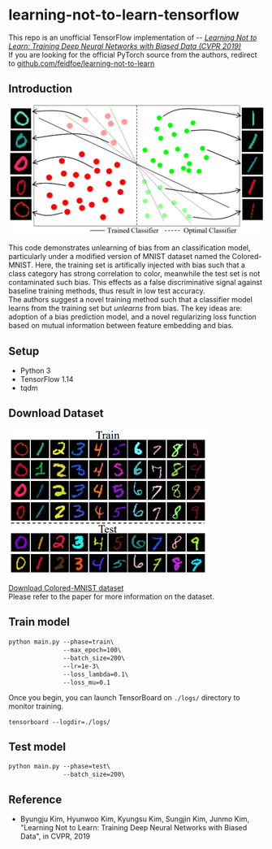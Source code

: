 # learning-not-to-learn-tensorflow

This repo is an unofficial TensorFlow implementation of -- [*Learning Not to Learn: 
Training Deep Neural Networks with Biased Data (CVPR 2019)*](https://arxiv.org/abs/1812.10352)  
If you are looking for the official PyTorch source from the authors, redirect to [github.com/feidfoe/learning-not-to-learn](https://github.com/feidfoe/learning-not-to-learn)

## Introduction

![learning-not-to-learn-figure](./figure1.png)

This code demonstrates unlearning of bias from an classification model, particularly under a modified version of MNIST dataset named the Colored-MNIST. Here, the training set is artifically injected with bias such that a class category has strong correlation to color, meanwhile the test set is not contaminated such bias. This effects as a false discriminative signal against baseline training methods, thus result in low test accuracy.  
The authors suggest a novel training method such that a classifier model learns from the training set but *unlearns* from bias. The key ideas are: adoption of a bias prediction model, and a novel regularizing loss function based on mutual information between feature embedding and bias.

## Setup
- Python 3
- TensorFlow 1.14
- tqdm

## Download Dataset
![Colored-MNIST](./colored-mnist-example.png)

[Download Colored-MNIST dataset](https://drive.google.com/file/d/1NSv4RCSHjcHois3dXjYw_PaLIoVlLgXu/view?usp=sharing)  
Please refer to the paper for more information on the dataset.  

## Train model
```
python main.py --phase=train\
               --max_epoch=100\
               --batch_size=200\
               --lr=1e-3\
               --loss_lambda=0.1\
               --loss_mu=0.1
```
Once you begin, you can launch TensorBoard on `./logs/` directory to monitor training.
```
tensorboard --logdir=./logs/
```

## Test model
```
python main.py --phase=test\
               --batch_size=200\
```

## Reference

- Byungju Kim, Hyunwoo Kim, Kyungsu Kim, Sungjin Kim, Junmo Kim, "Learning Not to Learn: Training Deep Neural Networks with Biased Data", in CVPR, 2019